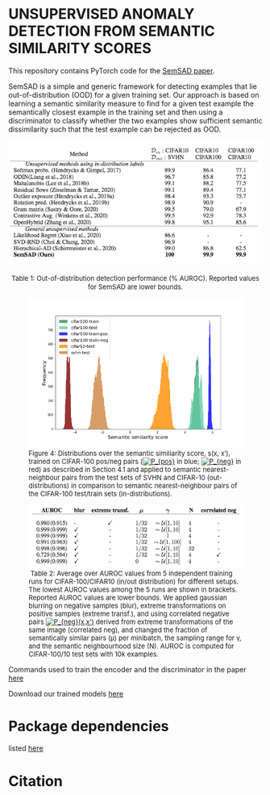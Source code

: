 # UNSUPERVISED ANOMALY DETECTION FROM SEMANTIC SIMILARITY SCORES

This repository contains PyTorch code for the [SemSAD paper]().

SemSAD is a simple and generic framework for detecting examples that lie out-of-distribution (OOD) for a given training set. Our approach is based on learning a semantic similarity measure to find for a given test example the semantically closest example in the training set and then using a discriminator to classify whether the two examples show sufficient semantic dissimilarity such that the test example can be rejected as OOD. 


<p align="center">
    <img src='paper/Table1.png' />
    <font size="2">
    <figcaption align="center">Table 1: Out-of-distribution detection performance (% AUROC). Reported values for SemSAD are lower bounds.
    </figcaption>
    </font>
</p>



<figure>
    <img src='paper/Figure4.png' />
    <font size="2">
    <figcaption>Figure 4: Distributions over the semantic similiarity score, s(x, x′), trained on CIFAR-100 pos/neg pairs (<a href="https://www.codecogs.com/eqnedit.php?latex=P_{pos}" target="_blank"><img src="https://latex.codecogs.com/gif.latex?P_{pos}" title="P_{pos}" /></a> in blue; <a href="https://www.codecogs.com/eqnedit.php?latex=P_{neg}" target="_blank"><img src="https://latex.codecogs.com/gif.latex?P_{neg}" title="P_{neg}" /></a> in red) as described in Section 4.1 and applied to semantic nearest- neighbour pairs from the test sets of SVHN and CIFAR-10 (out-distributions) in comparison to semantic nearest-neighbour pairs of the CIFAR-100 test/train sets (in-distributions).
    </figcaption>
    </font>
</figure>

<figure>
    <img src='paper/Table2.png' />
    <font size="2">
    <figcaption> 
&nbspTable 2: Average over AUROC values from 5 independent training runs for CIFAR-100/CIFAR10 (in/out distribution) for different setups. The lowest AUROC values among the 5 runs are shown in brackets. Reported AUROC values are lower bounds. We applied gaussian blurring on negative samples (blur), extreme transformations on positive samples (extreme transf.), and using correlated negative pairs <a href="https://www.codecogs.com/eqnedit.php?latex=P_{neg}(x,x')" target="_blank"><img src="https://latex.codecogs.com/gif.latex?P_{neg}(x,x')" title="P_{neg}(x,x')" /></a> derived from extreme transformations of the same image (correlated neg), and changed the fraction of semantically similar pairs (μ) per minibatch, the sampling range for γ, and the semantic neighbourhood size (N). AUROC is computed for CIFAR-100/10 test sets with 10k examples.<br/>
    </figcaption>
    </font>
</figure>

Commands used to train the encoder and the discriminator in the paper [here](https://github.com/nimaous/SemSAD/blob/main/commands.txt)<br/>

Download our trained models [here](https://www.dropbox.com/sh/rsjz3gqswk8xtqn/AAC35v9J2hsHxoBaHVCgN22ua?dl=0)

# Package dependencies
listed [here](https://github.com/nimaous/SemSAD/blob/main/package_version.txt)

# Citation


